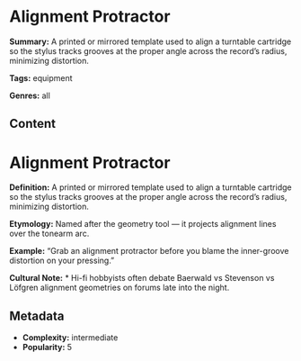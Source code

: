 # Alignment Protractor

**Summary:** A printed or mirrored template used to align a turntable cartridge so the stylus tracks grooves at the proper angle across the record’s radius, minimizing distortion.

**Tags:** equipment

**Genres:** all

## Content

# Alignment Protractor

**Definition:** A printed or mirrored template used to align a turntable cartridge so the stylus tracks grooves at the proper angle across the record’s radius, minimizing distortion.

**Etymology:** Named after the geometry tool — it projects alignment lines over the tonearm arc.

**Example:** “Grab an alignment protractor before you blame the inner-groove distortion on your pressing.”

**Cultural Note:** * Hi-fi hobbyists often debate Baerwald vs Stevenson vs Löfgren alignment geometries on forums late into the night.

## Metadata

- **Complexity:** intermediate
- **Popularity:** 5
